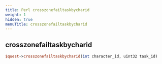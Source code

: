 ```yaml
---
title: Perl crosszonefailtaskbycharid
weight: 1
hidden: true
menuTitle: crosszonefailtaskbycharid
---
```

## crosszonefailtaskbycharid
```perl
$quest->crosszonefailtaskbycharid(int character_id, uint32 task_id)
```
